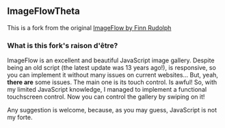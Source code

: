 ## ImageFlowTheta

This is a fork from the original [ImageFlow by Finn Rudolph](https://github.com/countzero/ImageFlow)

### What is this fork's raison d'être?

ImageFlow is an excellent and beautiful JavaScript image gallery. Despite being an old script (the latest update was 13 years ago!), is responsive, 
so you can implement it without many issues on current websites... But, yeah, **there are** some issues. The main one is its touch control. Is awful!
So, with my limited JavaScript knowledge, I managed to implement a functional touchscreen control. 
Now you can control the gallery by swiping on it!

Any suggestion is welcome, because, as you may guess, JavaScript is not my forte. 

